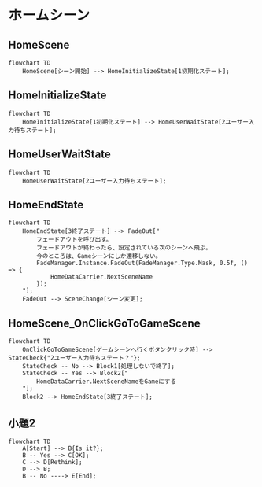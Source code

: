 # ホームシーン
## HomeScene
```mermaid
flowchart TD
    HomeScene[シーン開始] --> HomeInitializeState[1初期化ステート];
```

## HomeInitializeState
```mermaid
flowchart TD
    HomeInitializeState[1初期化ステート] --> HomeUserWaitState[2ユーザー入力待ちステート];
```

## HomeUserWaitState
```mermaid
flowchart TD
	HomeUserWaitState[2ユーザー入力待ちステート];
```

## HomeEndState
```mermaid
flowchart TD
	HomeEndState[3終了ステート] --> FadeOut["
		フェードアウトを呼び出す。
		フェードアウトが終わったら、設定されている次のシーンへ飛ぶ。
		今のところは、Gameシーンにしか遷移しない。
		FadeManager.Instance.FadeOut(FadeManager.Type.Mask, 0.5f, () => {
			HomeDataCarrier.NextSceneName
		});
	"];
	FadeOut --> SceneChange[シーン変更];
```

## HomeScene_OnClickGoToGameScene
```mermaid
flowchart TD
	OnClickGoToGameScene[ゲームシーンへ行くボタンクリック時] --> StateCheck{"2ユーザー入力待ちステート？"};
	StateCheck -- No --> Block1[処理しないで終了];
	StateCheck -- Yes --> Block2["
		HomeDataCarrier.NextSceneNameをGameにする
	"];
	Block2 --> HomeEndState[3終了ステート];
```

## 小題2
```mermaid
flowchart TD
    A[Start] --> B{Is it?};
    B -- Yes --> C[OK];
    C --> D[Rethink];
    D --> B;
    B -- No ----> E[End];
```
